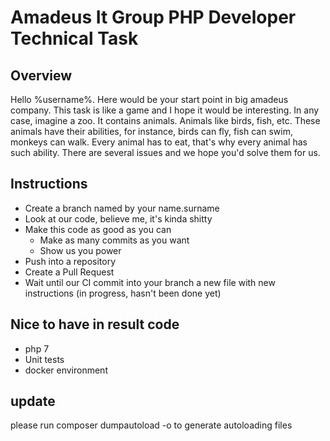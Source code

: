 # Amadeus It Group PHP Developer Technical Task

## Overview

Hello %username%. Here would be your start point in big amadeus company. This task is like a game and I hope it would
be interesting. In any case, imagine a zoo. It contains animals. Animals like birds, fish, etc. These animals have 
their abilities, for instance, birds can fly, fish can swim, monkeys can walk. Every animal has to eat, that's why 
every animal has such ability. There are several issues and we hope you'd solve them for us.
   
## Instructions

* Create a branch named by your name.surname
* Look at our code, believe me, it's kinda shitty
* Make this code as good as you can
  * Make as many commits as you want
  * Show us you power
* Push into a repository
* Create a Pull Request
* Wait until our CI commit into your branch a new file with new instructions (in progress, hasn't been done yet)

## Nice to have in result code

* php 7
* Unit tests
* docker environment

## update

please run composer dumpautoload -o to generate autoloading files
